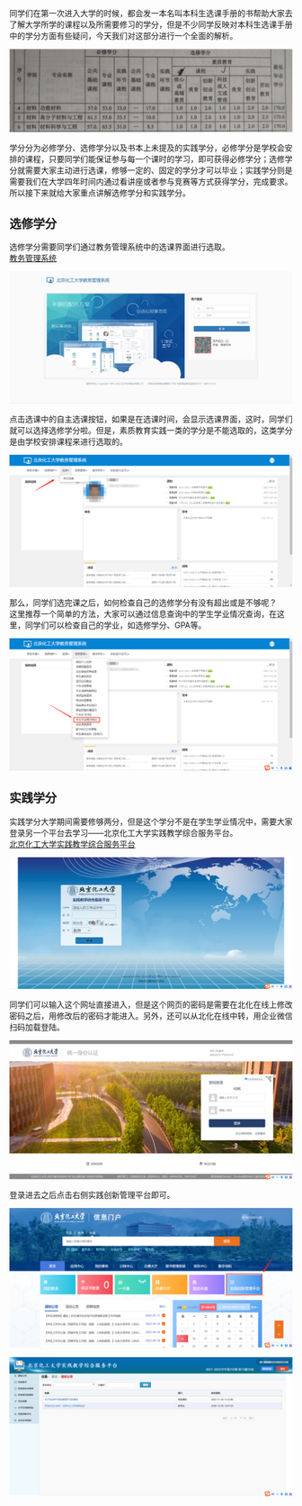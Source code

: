 同学们在第一次进入大学的时候，都会发一本名叫本科生选课手册的书帮助大家去了解大学所学的课程以及所需要修习的学分，但是不少同学反映对本科生选课手册中的学分方面有些疑问，今天我们对这部分进行一个全面的解析。

![材料科学与工程学院学分](./img/学分.png)

学分分为必修学分、选修学分以及书本上未提及的实践学分，必修学分是学校会安排的课程，只要同学们能保证参与每一个课时的学习，即可获得必修学分；选修学分就需要大家主动进行选课，修够一定的、固定的学分才可以毕业；实践学分则是需要我们在大学四年时间内通过看讲座或者参与竞赛等方式获得学分，完成要求。所以接下来就给大家重点讲解选修学分和实践学分。
## 选修学分
选修学分需要同学们通过教务管理系统中的选课界面进行选取。  
[教务管理系统](https://jwglxt-proxy3.buct.edu.cn/jwglxt/xtgl/login_slogin.html)

![教务管理系统](./img/教务管理系统.png)

点击选课中的自主选课按钮，如果是在选课时间，会显示选课界面，这时，同学们就可以选择选修学分啦。但是，素质教育实践一类的学分是不能选取的，这类学分是由学校安排课程来进行选取的。

![选课](./img/选课.png)

那么，同学们选完课之后，如何检查自己的选修学分有没有超出或是不够呢？  
这里推荐一个简单的方法，大家可以通过信息查询中的学生学业情况查询，在这里，同学们可以检查自己的学业，如选修学分、GPA等。

![学生学业情况查询](./img/学生学业.png)

## 实践学分
实践学分大学期间需要修够两分，但是这个学分不是在学生学业情况中，需要大家登录另一个平台去学习——北京化工大学实践教学综合服务平台。  
[北京化工大学实践教学综合服务平台](http://sjcx.buct.edu.cn/aexp/login.jsp)

![北京化工大学实践教学综合服务平台](./img/实践学分获取.png)

同学们可以输入这个网址直接进入，但是这个网页的密码是需要在北化在线上修改密码之后，用修改后的密码才能进入。另外，还可以从北化在线中转，用企业微信扫码加载登陆。

![登录界面](./img/登录.png)

登录进去之后点击右侧实践创新管理平台即可。

![数字北化](./img/数字北化.png)


![北京化工大学实践教学综合服务平台](./img/实践.png)
